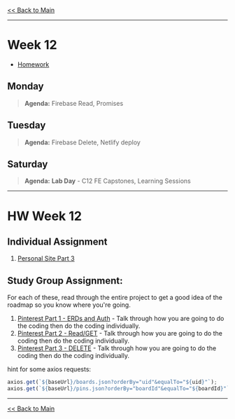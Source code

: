 [<< Back to Main](../README.md)

---
# Week 12
- [Homework](#hw-week-12)

## Monday
> **Agenda:** Firebase Read, Promises

## Tuesday
> **Agenda:** Firebase Delete, Netlify deploy

## Saturday
> **Agenda:** **Lab Day** - C12 FE Capstones, Learning Sessions
---
# HW Week 12

## Individual Assignment
1. [Personal Site Part 3](https://github.com/nss-nightclass-projects/personal-bio-site-instructions/blob/master/personal-bio-site-03.md)


## Study Group Assignment:
For each of these, read through the entire project to get a good idea of the roadmap so you know where you're going. 
1. [Pinterest Part 1 - ERDs and Auth](https://github.com/nss-nightclass-projects/exercise-vault/blob/master/FIREBASE_pinterest.md#part-1-erds-and-authentication) - Talk through how you are going to do the coding then do the coding individually.
1. [Pinterest Part 2 - Read/GET](https://github.com/nss-nightclass-projects/exercise-vault/blob/master/FIREBASE_pinterest.md#part-2-read) - Talk through how you are going to do the coding then do the coding individually.
1. [Pinterest Part 3 - DELETE](https://github.com/nss-nightclass-projects/exercise-vault/blob/master/FIREBASE_pinterest.md#part-3-delete) - Talk through how you are going to do the coding then do the coding individually.

hint for some axios requests:
```js
axios.get(`${baseUrl}/boards.json?orderBy="uid"&equalTo="${uid}"`);
axios.get(`${baseUrl}/pins.json?orderBy="boardId"&equalTo="${boardId}"`);
```

---
[<< Back to Main](../README.md)
